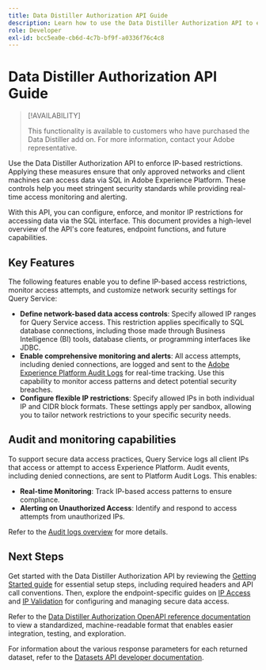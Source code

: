 ```yaml
---
title: Data Distiller Authorization API Guide
description: Learn how to use the Data Distiller Authorization API to enforce network-based IP restrictions for secure connections through SQL. Use this API to enhance data access control for your Adobe Experience Platform data.
role: Developer
exl-id: bcc5ea0e-cb6d-4c7b-bf9f-a0336f76c4c8
---
```

# Data Distiller Authorization API Guide

>[!AVAILABILITY]
>
>This functionality is available to customers who have purchased the Data Distiller add on. For more information, contact your Adobe representative.

Use the Data Distiller Authorization API to enforce IP-based restrictions. Applying these measures ensure that only approved networks and client machines can access data via SQL in Adobe Experience Platform. These controls help you meet stringent security standards while providing real-time access monitoring and alerting.

With this API, you can configure, enforce, and monitor IP restrictions for accessing data via the SQL interface. This document provides a high-level overview of the API's core features, endpoint functions, and future capabilities.

## Key Features

The following features enable you to define IP-based access restrictions, monitor access attempts, and customize network security settings for Query Service:

- **Define network-based data access controls**: Specify allowed IP ranges for Query Service access. This restriction applies specifically to SQL database connections, including those made through Business Intelligence (BI) tools, database clients, or programming interfaces like JDBC.
- **Enable comprehensive monitoring and alerts**: All access attempts, including denied connections, are logged and sent to the [Adobe Experience Platform Audit Logs](../../landing/governance-privacy-security/audit-logs/overview.md) for real-time tracking. Use this capability to monitor access patterns and detect potential security breaches.
- **Configure flexible IP restrictions**: Specify allowed IPs in both individual IP and CIDR block formats. These settings apply per sandbox, allowing you to tailor network restrictions to your specific security needs.

## Audit and monitoring capabilities

To support secure data access practices, Query Service logs all client IPs that access or attempt to access Experience Platform. Audit events, including denied connections, are sent to Platform Audit Logs. This enables:
   
- **Real-time Monitoring**: Track IP-based access patterns to ensure compliance.
- **Alerting on Unauthorized Access**: Identify and respond to access attempts from unauthorized IPs.

Refer to the [Audit logs overview](../../landing/governance-privacy-security/audit-logs/overview.md) for more details.

## Next Steps

Get started with the Data Distiller Authorization API by reviewing the [Getting Started guide](./getting-started.md) for essential setup steps, including required headers and API call conventions. Then, explore the endpoint-specific guides on [IP Access](./ip-access.md) and [IP Validation](./validate.md) for configuring and managing secure data access.

Refer to the [Data Distiller Authorization OpenAPI reference documentation](https://developer.adobe.com/experience-platform-apis/references/data-distiller-auth/) to view a standardized, machine-readable format that enables easier integration, testing, and exploration.

For information about the various response parameters for each returned dataset, refer to the [Datasets API developer documentation](https://developer.adobe.com/experience-platform-apis/references/catalog/#tag/Datasets/operation/listDatasets).
